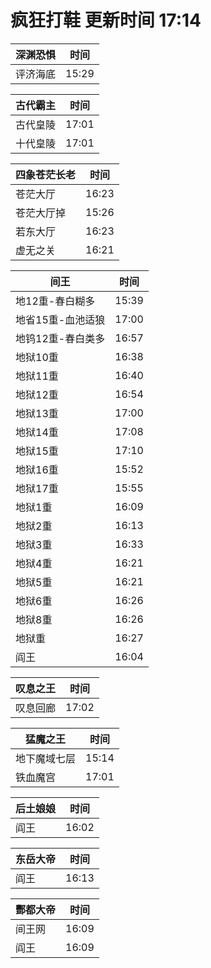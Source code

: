 # 疯狂打鞋 更新时间 17:14

| 深渊恐惧   | 时间    |
|--------|-------|
| 评济海底 | 15:29 |

| 古代霸主   | 时间    |
|--------|-------|
| 古代皇陵 | 17:01 |
| 十代皇陵 | 17:01 |

| 四象苍茫长老   | 时间    |
|--------|-------|
| 苍茫大厅 | 16:23 |
| 苍茫大厅掉 | 15:26 |
| 若东大厅 | 16:23 |
| 虚无之关 | 16:21 |

| 间王   | 时间    |
|--------|-------|
| 地12重-春白糊多 | 15:39 |
| 地省15重-血池适狼 | 17:00 |
| 地钨12重-春白类多 | 16:57 |
| 地狱10重 | 16:38 |
| 地狱11重 | 16:40 |
| 地狱12重 | 16:54 |
| 地狱13重 | 17:00 |
| 地狱14重 | 17:08 |
| 地狱15重 | 17:10 |
| 地狱16重 | 15:52 |
| 地狱17重 | 15:55 |
| 地狱1重 | 16:09 |
| 地狱2重 | 16:13 |
| 地狱3重 | 16:33 |
| 地狱4重 | 16:21 |
| 地狱5重 | 16:21 |
| 地狱6重 | 16:26 |
| 地狱8重 | 16:26 |
| 地狱重 | 16:27 |
| 阎王 | 16:04 |

| 叹息之王   | 时间    |
|--------|-------|
| 叹息回廊 | 17:02 |

| 猛魔之王   | 时间    |
|--------|-------|
| 地下魔域七层 | 15:14 |
| 铁血魔宫 | 17:01 |

| 后土娘娘   | 时间    |
|--------|-------|
| 阎王 | 16:02 |

| 东岳大帝   | 时间    |
|--------|-------|
| 阎王 | 16:13 |

| 酆都大帝   | 时间    |
|--------|-------|
| 间王网 | 16:09 |
| 阎王 | 16:09 |